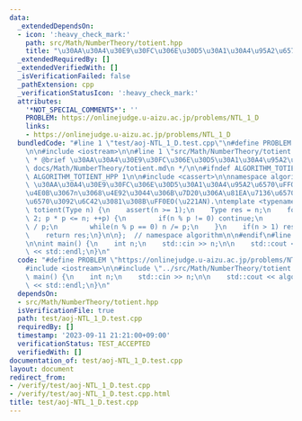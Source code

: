 ```yaml
---
data:
  _extendedDependsOn:
  - icon: ':heavy_check_mark:'
    path: src/Math/NumberTheory/totient.hpp
    title: "\u30AA\u30A4\u30E9\u30FC\u306E\u30D5\u30A1\u30A4\u95A2\u6570"
  _extendedRequiredBy: []
  _extendedVerifiedWith: []
  _isVerificationFailed: false
  _pathExtension: cpp
  _verificationStatusIcon: ':heavy_check_mark:'
  attributes:
    '*NOT_SPECIAL_COMMENTS*': ''
    PROBLEM: https://onlinejudge.u-aizu.ac.jp/problems/NTL_1_D
    links:
    - https://onlinejudge.u-aizu.ac.jp/problems/NTL_1_D
  bundledCode: "#line 1 \"test/aoj-NTL_1_D.test.cpp\"\n#define PROBLEM \"https://onlinejudge.u-aizu.ac.jp/problems/NTL_1_D\"\
    \n\n#include <iostream>\n\n#line 1 \"src/Math/NumberTheory/totient.hpp\"\n/**\n\
    \ * @brief \u30AA\u30A4\u30E9\u30FC\u306E\u30D5\u30A1\u30A4\u95A2\u6570\n * @docs\
    \ docs/Math/NumberTheory/totient.md\n */\n\n#ifndef ALGORITHM_TOTIENT_HPP\n#define\
    \ ALGORITHM_TOTIENT_HPP 1\n\n#include <cassert>\n\nnamespace algorithm {\n\n//\
    \ \u30AA\u30A4\u30E9\u30FC\u306E\u30D5\u30A1\u30A4\u95A2\u6570\uFF0E\n// n\u4EE5\
    \u4E0B\u3067n\u3068\u4E92\u3044\u306B\u7D20\u306A\u81EA\u7136\u6570\u306E\u500B\
    \u6570\u3092\u6C42\u3081\u308B\uFF0EO(\u221AN).\ntemplate <typename Type>\nType\
    \ totient(Type n) {\n    assert(n >= 1);\n    Type res = n;\n    for(Type p =\
    \ 2; p * p <= n; ++p) {\n        if(n % p != 0) continue;\n        res -= res\
    \ / p;\n        while(n % p == 0) n /= p;\n    }\n    if(n > 1) res -= res / n;\n\
    \    return res;\n}\n\n};  // namespace algorithm\n\n#endif\n#line 6 \"test/aoj-NTL_1_D.test.cpp\"\
    \n\nint main() {\n    int n;\n    std::cin >> n;\n\n    std::cout << algorithm::totient(n)\
    \ << std::endl;\n}\n"
  code: "#define PROBLEM \"https://onlinejudge.u-aizu.ac.jp/problems/NTL_1_D\"\n\n\
    #include <iostream>\n\n#include \"../src/Math/NumberTheory/totient.hpp\"\n\nint\
    \ main() {\n    int n;\n    std::cin >> n;\n\n    std::cout << algorithm::totient(n)\
    \ << std::endl;\n}\n"
  dependsOn:
  - src/Math/NumberTheory/totient.hpp
  isVerificationFile: true
  path: test/aoj-NTL_1_D.test.cpp
  requiredBy: []
  timestamp: '2023-09-11 21:21:00+09:00'
  verificationStatus: TEST_ACCEPTED
  verifiedWith: []
documentation_of: test/aoj-NTL_1_D.test.cpp
layout: document
redirect_from:
- /verify/test/aoj-NTL_1_D.test.cpp
- /verify/test/aoj-NTL_1_D.test.cpp.html
title: test/aoj-NTL_1_D.test.cpp
---
```

